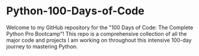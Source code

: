 # Python-100-Days-of-Code
Welcome to my GitHub repository for the "100 Days of Code: The Complete Python Pro Bootcamp"! This repo is a comprehensive collection of all the major code and projects I am working on throughout this intensive 100-day journey to mastering Python.
